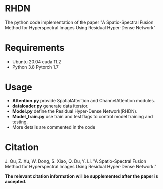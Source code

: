# RHDN
The python code implementation of the paper "A Spatio-Spectral Fusion Method for Hyperspectral Images Using Residual Hyper-Dense Network"

# Requirements

- Ubuntu 20.04   cuda 11.2
- Python 3.8  Pytorch 1.7

# Usage

- __Attention.py__ provide SpatialAttention and ChannelAttention modules.
- __dataloader.py__ generate data iterator.
- __Model.py__ define the Residual Hyper-Dense Network(RHDN).
- __Model_train.py__ use train and test flags to control model training and testing.
- More details are commented in the code

# Citation

J. Qu, Z. Xu, W. Dong, S. Xiao, Q. Du, Y. Li. "A Spatio-Spectral Fusion Method for Hyperspectral Images Using Residual Hyper-Dense Network."  

__The relevant citation information will be supplemented after the paper is accepted.__
